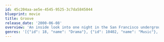 ```yaml
---
id: 45c204aa-ae5e-4545-9525-3c7da5845044
blueprint: movie
title: Groove
release_date: '2000-06-08'
overview: 'An inside look into one night in the San Francisco underground rave scene.'
genres: '[{"id": 18, "name": "Drama"}, {"id": 10402, "name": "Music"}, {"id": 10749, "name": "Romance"}]'
---
```

